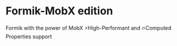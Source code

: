 # Formik-MobX edition

Formik with the power of MobX ⚡️High-Performant and 🔥Computed Properties support
